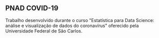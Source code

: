 ## PNAD COVID-19
Trabalho desenvolvido durante o curso "Estatística para Data Science: análise e visualização de dados do coronavírus" oferecido pela Universidade Federal de São Carlos.
